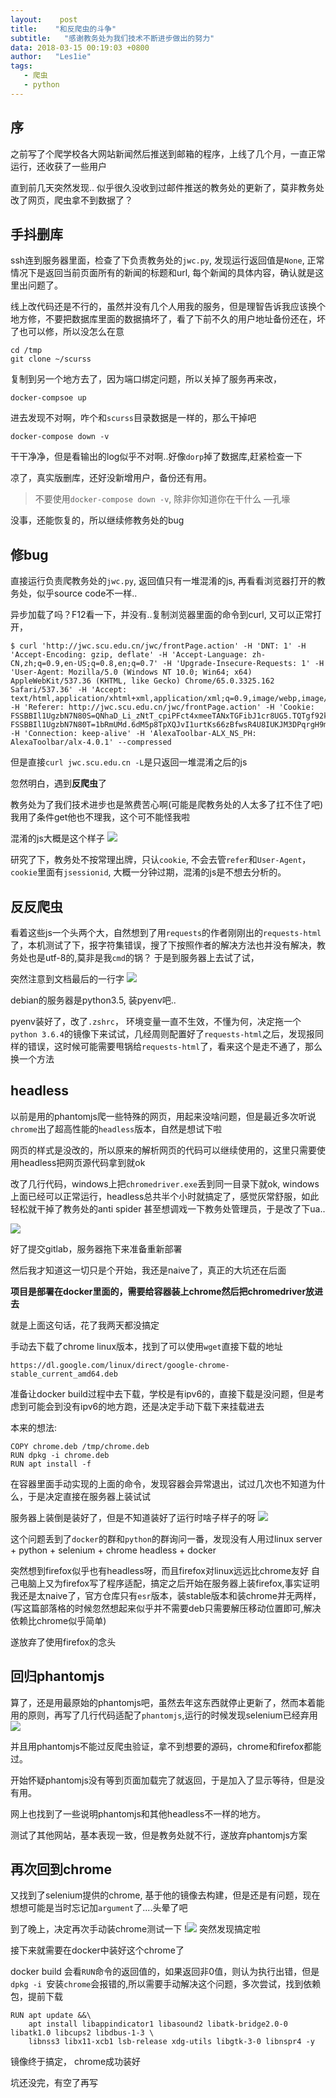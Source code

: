 ```yaml
---
layout:    post
title:    "和反爬虫的斗争"
subtitle:   "感谢教务处为我们技术不断进步做出的努力"
data: 2018-03-15 00:19:03 +0800
author:   "Les1ie"
tags:
   - 爬虫
   - python
---
```


## 序
之前写了个爬学校各大网站新闻然后推送到邮箱的程序，上线了几个月，一直正常运行，还收获了一些用户

直到前几天突然发现.. 似乎很久没收到过邮件推送的教务处的更新了，莫非教务处改了网页，爬虫拿不到数据了？



## 手抖删库

ssh连到服务器里面，检查了下负责教务处的`jwc.py`, 发现运行返回值是`None`, 正常情况下是返回当前页面所有的新闻的标题和url, 每个新闻的具体内容，确认就是这里出问题了。

线上改代码还是不行的，虽然并没有几个人用我的服务，但是理智告诉我应该换个地方修，不要把数据库里面的数据搞坏了，看了下前不久的用户地址备份还在，坏了也可以修，所以没怎么在意
```
cd /tmp
git clone ~/scurss
```
复制到另一个地方去了，因为端口绑定问题，所以关掉了服务再来改，
```
docker-compsoe up
```
进去发现不对啊，咋个和`scurss`目录数据是一样的，那么干掉吧
```
docker-compose down -v
```
干干净净，但是看输出的log似乎不对啊..好像`dorp`掉了数据库,赶紧检查一下

凉了，真实版删库，还好没新增用户，备份还有用。 


> 不要使用`docker-compose down -v`, 除非你知道你在干什么     —孔壕

没事，还能恢复的，所以继续修教务处的bug

## 修bug

直接运行负责爬教务处的`jwc.py`, 返回值只有一堆混淆的js, 再看看浏览器打开的教务处，似乎source code不一样..

异步加载了吗？F12看一下，并没有..复制浏览器里面的命令到curl, 又可以正常打开，
```
$ curl 'http://jwc.scu.edu.cn/jwc/frontPage.action' -H 'DNT: 1' -H 'Accept-Encoding: gzip, deflate' -H 'Accept-Language: zh-CN,zh;q=0.9,en-US;q=0.8,en;q=0.7' -H 'Upgrade-Insecure-Requests: 1' -H 'User-Agent: Mozilla/5.0 (Windows NT 10.0; Win64; x64) AppleWebKit/537.36 (KHTML, like Gecko) Chrome/65.0.3325.162 Safari/537.36' -H 'Accept: text/html,application/xhtml+xml,application/xml;q=0.9,image/webp,image/apng,*/*;q=0.8' -H 'Referer: http://jwc.scu.edu.cn/jwc/frontPage.action' -H 'Cookie: FSSBBIl1UgzbN7N80S=QNhaD_Li_zNtT_cpiPFct4xmeeTANxTGFibJ1cr8UG5.TQTgf92kNGumIMQLJk7S; FSSBBIl1UgzbN7N80T=1bRmUMd.6dM5p8TpXQJvI1urtKs66zBfwsR4U8IUKJM3DPqrgH9mCyd8a0o6ENf1HhE6zJXgjgnSZu5bY738MYR6H4zHkB6kdfEbInL4XZwSql7GO0oi2PdMvJXIEGcXcPXtENRsCwd807oiG0NsxOnOXRW5VrI44QRhOuryY4_bXGKccPhMJBtaOUC2u0_ic70jvDX8rI7f16IcR4KvzPyxBdxY9iMWD5T4xtpDweG9TWiM7uonokdA9b30H1hbc93a70hygqnlvr_g3JMENxPyQ79pOTaLOSj__t4l87TbfTRCRm8R4VhycmdOLwjseVKALt1JgefXsn2zlPLg2S.Fl' -H 'Connection: keep-alive' -H 'AlexaToolbar-ALX_NS_PH: AlexaToolbar/alx-4.0.1' --compressed
```
但是直接`curl jwc.scu.edu.cn -L`是只返回一堆混淆之后的js

忽然明白，遇到**反爬虫**了


教务处为了我们技术进步也是煞费苦心啊(可能是爬教务处的人太多了扛不住了吧) 我用了条件get他也不理我，这个可不能怪我啦


混淆的js大概是这个样子
![](http://oqyjccf1n.bkt.clouddn.com/20180314-131854.png)


研究了下，教务处不按常理出牌，只认`cookie`, 不会去管`refer`和`User-Agent`，`cookie`里面有`jsessionid`, 大概一分钟过期，混淆的js是不想去分析的。

## 反反爬虫

看着这些js一个头两个大，自然想到了用`requests`的作者刚刚出的`requests-html`了，本机测试了下，报字符集错误，搜了下按照作者的解决方法也并没有解决，教务处也是utf-8的,莫非是我`cmd`的锅？ 于是到服务器上去试了试，

突然注意到文档最后的一行字
![](http://oqyjccf1n.bkt.clouddn.com/20180314-213356.png)

debian的服务器是python3.5, 装pyenv吧..

pyenv装好了，改了`.zshrc`， 环境变量一直不生效，不懂为何，决定拖一个`python 3.6.4`的镜像下来试试，几经周则配置好了`requests-html`之后，发现报同样的错误，这时候可能需要甩锅给`requests-html`了，看来这个是走不通了，那么换一个方法


## headless

以前是用的phantomjs爬一些特殊的网页，用起来没啥问题，但是最近多次听说`chrome`出了超高性能的`headless`版本，自然是想试下啦

网页的样式是没改的，所以原来的解析网页的代码可以继续使用的，这里只需要使用headless把网页源代码拿到就ok

改了几行代码，windows上把`chromedriver.exe`丢到同一目录下就ok, windows上面已经可以正常运行，headless总共半个小时就搞定了，感觉灰常舒服，如此轻松就干掉了教务处的anti spider 甚至想调戏一下教务处管理员，于是改了下ua..

![](http://oqyjccf1n.bkt.clouddn.com/20180314-204224.png)



好了提交gitlab，服务器拖下来准备重新部署

然后我才知道这一切只是个开始，我还是naive了，真正的大坑还在后面

**项目是部署在docker里面的，需要给容器装上chrome然后把chromedriver放进去**

就是上面这句话，花了我两天都没搞定

手动去下载了chrome linux版本，找到了可以使用`wget`直接下载的地址
```
https://dl.google.com/linux/direct/google-chrome-stable_current_amd64.deb
```
准备让docker build过程中去下载，学校是有ipv6的，直接下载是没问题，但是考虑到可能会到没有ipv6的地方跑，还是决定手动下载下来挂载进去

本来的想法:
```
COPY chrome.deb /tmp/chrome.deb
RUN dpkg -i chrome.deb
RUN apt install -f
```

在容器里面手动实现的上面的命令，发现容器会异常退出，试过几次也不知道为什么，于是决定直接在服务器上装试试


服务器上装倒是装好了，但是不知道装好了运行时啥子样子的呀
![](http://oqyjccf1n.bkt.clouddn.com/20180314-210214.png)

这个问题丢到了`docker`的群和`python`的群询问一番，发现没有人用过linux  server + python + selenium + chrome headless + docker 

突然想到firefox似乎也有headless呀，而且firefox对linux远远比chrome友好
自己电脑上又为firefox写了程序适配，搞定之后开始在服务器上装firefox,事实证明我还是太naive了，官方仓库只有`esr`版本，装stable版本和装chrome并无两样，(写这篇部落格的时候忽然想起来似乎并不需要deb只需要解压移动位置即可,解决依赖比chrome似乎简单)

遂放弃了使用firefox的念头

## 回归phantomjs
算了，还是用最原始的phantomjs吧，虽然去年这东西就停止更新了，然而本着能用的原则，再写了几行代码适配了`phantomjs`,运行的时候发现selenium已经弃用
![](http://oqyjccf1n.bkt.clouddn.com/20180315-003323.png)

并且用phantomjs不能过反爬虫验证，拿不到想要的源码，chrome和firefox都能过。

开始怀疑phantomjs没有等到页面加载完了就返回，于是加入了显示等待，但是没有用。

网上也找到了一些说明phantomjs和其他headless不一样的地方。

测试了其他网站，基本表现一致，但是教务处就不行，遂放弃phantomjs方案




## 再次回到chrome
又找到了selenium提供的chrome, 基于他的镜像去构建，但是还是有问题，现在想想可能是当时忘记加`argument`了....头晕了吧

到了晚上，决定再次手动装chrome测试一下
!![](http://oqyjccf1n.bkt.clouddn.com/20180314-214736.png) 突然发现搞定啦


接下来就需要在docker中装好这个chrome了

docker build 会看`RUN`命令的返回值的，如果返回非0值，则认为执行出错，但是`dpkg -i `安装`chrome`会报错的,所以需要手动解决这个问题，多次尝试，找到依赖包，提前下载

```
RUN apt update &&\
    apt install libappindicator1 libasound2 libatk-bridge2.0-0 libatk1.0 libcups2 libdbus-1-3 \
    libnss3 libx11-xcb1 lsb-release xdg-utils libgtk-3-0 libnspr4 -y
```
镜像终于搞定， chrome成功装好


坑还没完，有空了再写